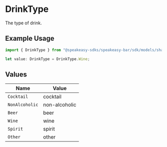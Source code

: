 # DrinkType

The type of drink.

## Example Usage

```typescript
import { DrinkType } from "@speakeasy-sdks/speakeasy-bar/sdk/models/shared";

let value: DrinkType = DrinkType.Wine;
```

## Values

| Name           | Value          |
| -------------- | -------------- |
| `Cocktail`     | cocktail       |
| `NonAlcoholic` | non-alcoholic  |
| `Beer`         | beer           |
| `Wine`         | wine           |
| `Spirit`       | spirit         |
| `Other`        | other          |